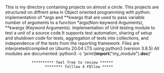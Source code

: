 This is my directory containing projects on almost a circle. This projects are structured on diffrent area in Object oriented programming with python. implementation of *args and **kwargs that are used to pass variable number of arguments to a function *args(Non-keyword Arguments), **kwargs (Keyword Arguments). 
Implementation of Unit testing module to test a unit of a source code.It supports test automation, sharing of setup and shutdown code for tests, aggregation of tests into collections, and independence of the tests from the reporting framework.
Files are interpreted/compiled on Ubuntu 20.04 LTS using python3 (version 3.8.5) All modules are documented: python3 -c 'print(__import__("my_module").__doc__)'






                ********** feel free to review ******
                      ******** folllow 4 FOllow *****
